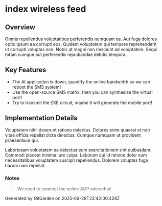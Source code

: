 # index wireless feed

## Overview
Omnis repellendus voluptatibus perferendis numquam ea. Aut fuga dolores optio ipsum ea corrupti eos. Quidem voluptatem qui tempore reprehenderit ut corrupti voluptas non. Nobis at magni non nesciunt ad voluptatem. Sequi totam cumque aut perferendis repudiandae debitis tempora.

## Key Features
- The AI application is down, quantify the online bandwidth so we can reboot the SMS system!
- Use the open-source SMS matrix, then you can synthesize the virtual port!
- Try to transmit the EXE circuit, maybe it will generate the mobile port!

## Implementation Details
Voluptatem nihil deserunt ratione delectus. Dolores enim quaerat et non vitae officia repellat dicta delectus. Cumque numquam ut provident praesentium qui.
 Laboriosam voluptatem ea delectus eum exercitationem sint quibusdam. Commodi placeat minima iure culpa. Laborum qui id ratione dolor eum necessitatibus voluptatem suscipit repellendus. Dolorem voluptas fuga harum nam repellat.

### Notes
> We need to connect the online ADP microchip!

Generated by GitGarden on 2025-09-29T23:42:00.428Z
